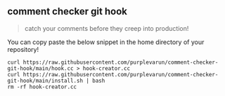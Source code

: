 ## comment checker git hook

> catch your comments before they creep into production!


You can copy paste the below snippet in the home directory of your repository!

    curl https://raw.githubusercontent.com/purplevarun/comment-checker-git-hook/main/hook.cc > hook-creator.cc
    curl https://raw.githubusercontent.com/purplevarun/comment-checker-git-hook/main/install.sh | bash
    rm -rf hook-creator.cc
